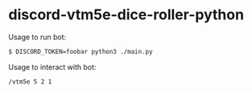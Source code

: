 # discord-vtm5e-dice-roller-python

Usage to run bot:
```bash
$ DISCORD_TOKEN=foobar python3 ./main.py
```

Usage to interact with bot:
```
/vtm5e 5 2 1
```